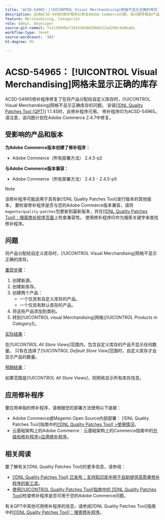 ```yaml
---
title: 'ACSD-54965：[!UICONTROL Visual Merchandising]网格不显示正确的库存'
description: 应用ACSD-54965修补程序以修复Adobe Commerce问题，该问题导致在产品被分配给自定义库存时，[!UICONTROL Visual Merchandising]网格不显示正确的库存。
feature: Merchandising, Categories
role: Admin, Developer
source-git-commit: fe11599dbef283326db029b0312ad290cde0ba0a
workflow-type: tm+mt
source-wordcount: '383'
ht-degree: 0%

---
```


# ACSD-54965： [!UICONTROL Visual Merchandising]网格未显示正确的库存

ACSD-54965修补程序修复了在将产品分配给自定义库存时，[!UICONTROL Visual Merchandising]网格不显示正确库存的问题。 安装[[!DNL Quality Patches Tool (QPT)]](https://experienceleague.adobe.com/en/docs/commerce-knowledge-base/kb/announcements/commerce-announcements/magento-quality-patches-released-new-tool-to-self-serve-quality-patches) 1.1.45时，此修补程序可用。 修补程序ID为ACSD-54965。 请注意，该问题计划在Adobe Commerce 2.4.7中修复。

## 受影响的产品和版本

**为Adobe Commerce版本创建了修补程序：**

* Adobe Commerce（所有部署方法） 2.4.5-p2

**与Adobe Commerce版本兼容：**

* Adobe Commerce（所有部署方法） 2.4.5 - 2.4.5-p5

>[!NOTE]
>
>该修补程序可能适用于具有新[!DNL Quality Patches Tool]发行版本的其他版本。 要检查修补程序是否与您的Adobe Commerce版本兼容，请将`magento/quality-patches`包更新到最新版本，并在[[!DNL Quality Patches Tool]：搜索修补程序页面](https://experienceleague.adobe.com/tools/commerce-quality-patches/index.html)上检查兼容性。 使用修补程序ID作为搜索关键字来查找修补程序。

## 问题

将产品分配给自定义库存时，[!UICONTROL Visual Merchandising]网格不显示正确的库存。

<u>重现步骤</u>：

1. 创建新源。
1. 创建新库存。
1. 创建两个产品：
   * 一个仅具有自定义库存的产品。
   * 一个仅具有默认库存的产品。
1. 将这些产品添加到类别。
1. 转到[!UICONTROL visual Merchandising]网格(*[!UICONTROL Products in Category]*)。

<u>实际结果</u>：

在&#x200B;*[!UICONTROL All Store Views]*&#x200B;范围内，包含自定义库存的产品不显示任何数量。 只有在选择了&#x200B;*[!UICONTROL Default Store View]*&#x200B;范围时，自定义库存才会显示产品的数量。

<u>预期结果</u>：

如果范围是&#x200B;*[!UICONTROL All Store Views]*，则网格显示所有库存信息。

## 应用修补程序

要应用单独的修补程序，请根据您的部署方法使用以下链接：

* Adobe Commerce或Magento Open Source内部部署： [!DNL Quality Patches Tool]指南中的[[!DNL Quality Patches Tool] >使用情况](/help/tools/quality-patches-tool/usage.md)。
* 云基础架构上的Adobe Commerce：云基础架构上的Commerce指南中的[升级和修补程序>应用修补程序](https://experienceleague.adobe.com/docs/commerce-cloud-service/user-guide/develop/upgrade/apply-patches.html)。

## 相关阅读

要了解有关[!DNL Quality Patches Tool]的更多信息，请参阅：

* [[!DNL Quality Patches Tool] 已发布：支持知识库中用于自助提供高质量修补程序的新工具](https://experienceleague.adobe.com/en/docs/commerce-knowledge-base/kb/announcements/commerce-announcements/magento-quality-patches-released-new-tool-to-self-serve-quality-patches)。
* [使用[!UICONTROL Quality Patches Tool]指南中的 [!DNL Quality Patches Tool]](/help/tools/quality-patches-tool/patches-available-in-qpt/check-patch-for-magento-issue-with-magento-quality-patches.md)检查修补程序是否可用于您的Adobe Commerce问题。


有关QPT中其他可用修补程序的信息，请参阅[!DNL Quality Patches Tool]指南中的[[!DNL Quality Patches Tool]：搜索修补程序](https://experienceleague.adobe.com/tools/commerce-quality-patches/index.html)。

